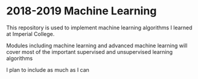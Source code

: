 # 2018-2019 Machine Learning


This repository is used to implement machine learning algorithms I learned at Imperial College.

Modules including machine learning and advanced machine learning will cover most of the important supervised and unsupervised learning algorithms

I plan to include as much as I can
